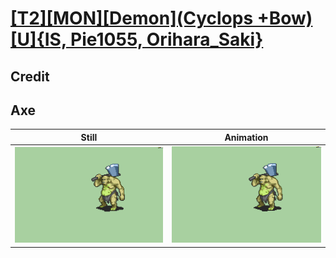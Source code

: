 # [\[T2\]\[MON\]\[Demon\]\(Cyclops +Bow\)\[U\]{IS, Pie1055, Orihara_Saki}](../)

## Credit


	
## Axe

| Still | Animation |
| :---: | :-------: |
| ![Axe still](./Axe_000.png) | ![Axe animation](./Axe.gif) |
